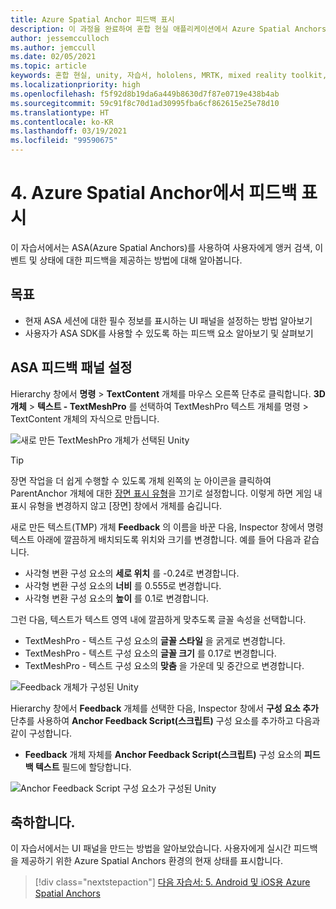 ```yaml
---
title: Azure Spatial Anchor 피드백 표시
description: 이 과정을 완료하여 혼합 현실 애플리케이션에서 Azure Spatial Anchors의 피드백을 표시하는 방법을 알아봅니다.
author: jessemcculloch
ms.author: jemccull
ms.date: 02/05/2021
ms.topic: article
keywords: 혼합 현실, unity, 자습서, hololens, MRTK, mixed reality toolkit, UWP, Azure spatial anchors, 세션, 피드백 요소
ms.localizationpriority: high
ms.openlocfilehash: f5f92d8b19da6a449b8630d7f87e0719e438b4ab
ms.sourcegitcommit: 59c91f8c70d1ad30995fba6cf862615e25e78d10
ms.translationtype: HT
ms.contentlocale: ko-KR
ms.lasthandoff: 03/19/2021
ms.locfileid: "99590675"
---
```

# <a name="4-displaying-feedback-from-azure-spatial-anchors"></a>4. Azure Spatial Anchor에서 피드백 표시

이 자습서에서는 ASA(Azure Spatial Anchors)를 사용하여 사용자에게 앵커 검색, 이벤트 및 상태에 대한 피드백을 제공하는 방법에 대해 알아봅니다.

## <a name="objectives"></a>목표

* 현재 ASA 세션에 대한 필수 정보를 표시하는 UI 패널을 설정하는 방법 알아보기
* 사용자가 ASA SDK를 사용할 수 있도록 하는 피드백 요소 알아보기 및 살펴보기

## <a name="setting-up-asa-feedback-panel"></a>ASA 피드백 패널 설정

Hierarchy 창에서 **명령** > **TextContent** 개체를 마우스 오른쪽 단추로 클릭합니다. **3D 개체** > **텍스트 - TextMeshPro** 를 선택하여 TextMeshPro 텍스트 개체를 명령 > TextContent 개체의 자식으로 만듭니다.

![새로 만든 TextMeshPro 개체가 선택된 Unity](images/mr-learning-asa/asa-04-section1-step1-1.png)

> [!TIP]
> 장면 작업을 더 쉽게 수행할 수 있도록 개체 왼쪽의 눈 아이콘을 클릭하여 ParentAnchor 개체에 대한 <a href="https://docs.unity3d.com/Manual/SceneVisibility.html" target="_blank">장면 표시 유형</a>을 끄기로 설정합니다. 이렇게 하면 게임 내 표시 유형을 변경하지 않고 [장면] 창에서 개체를 숨깁니다.

새로 만든 텍스트(TMP) 개체 **Feedback** 의 이름을 바꾼 다음, Inspector 창에서 명령 텍스트 아래에 깔끔하게 배치되도록 위치와 크기를 변경합니다. 예를 들어 다음과 같습니다.

* 사각형 변환 구성 요소의 **세로 위치** 를 -0.24로 변경합니다.
* 사각형 변환 구성 요소의 **너비** 를 0.555로 변경합니다.
* 사각형 변환 구성 요소의 **높이** 를 0.1로 변경합니다.

그런 다음, 텍스트가 텍스트 영역 내에 깔끔하게 맞추도록 글꼴 속성을 선택합니다.

* TextMeshPro - 텍스트 구성 요소의 **글꼴 스타일** 을 굵게로 변경합니다.
* TextMeshPro - 텍스트 구성 요소의 **글꼴 크기** 를 0.17로 변경합니다.
* TextMeshPro - 텍스트 구성 요소의 **맞춤** 을 가운데 및 중간으로 변경합니다.

![Feedback 개체가 구성된 Unity](images/mr-learning-asa/asa-04-section1-step1-2.png)

Hierarchy 창에서 **Feedback** 개체를 선택한 다음, Inspector 창에서 **구성 요소 추가** 단추를 사용하여 **Anchor Feedback Script(스크립트)** 구성 요소를 추가하고 다음과 같이 구성합니다.

* **Feedback** 개체 자체를 **Anchor Feedback Script(스크립트)** 구성 요소의 **피드백 텍스트** 필드에 할당합니다.

![Anchor Feedback Script 구성 요소가 구성된 Unity](images/mr-learning-asa/asa-04-section1-step1-3.png)

## <a name="congratulations"></a>축하합니다.

이 자습서에서는 UI 패널을 만드는 방법을 알아보았습니다. 사용자에게 실시간 피드백을 제공하기 위한 Azure Spatial Anchors 환경의 현재 상태를 표시합니다.

> [!div class="nextstepaction"]
> [다음 자습서: 5. Android 및 iOS용 Azure Spatial Anchors](mr-learning-asa-05.md)
